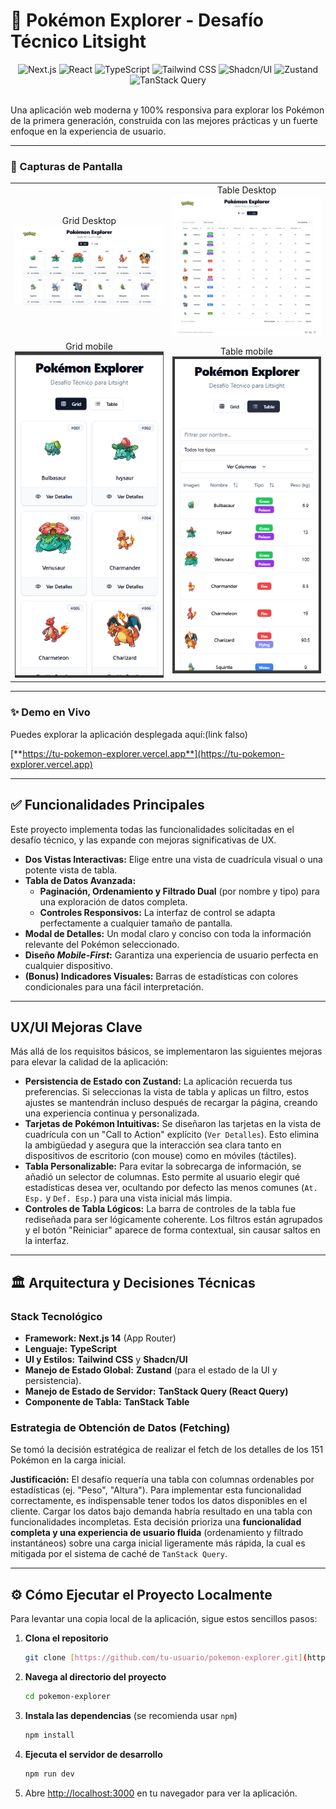 # 🚀 Pokémon Explorer - Desafío Técnico Litsight

<div align="center">
  <img src="https://img.shields.io/badge/Next.js-000000?style=for-the-badge&logo=nextdotjs&logoColor=white" alt="Next.js"/>
  <img src="https://img.shields.io/badge/React-20232A?style=for-the-badge&logo=react&logoColor=61DAFB" alt="React"/>
  <img src="https://img.shields.io/badge/TypeScript-3178C6?style=for-the-badge&logo=typescript&logoColor=white" alt="TypeScript"/>
  <img src="https://img.shields.io/badge/Tailwind_CSS-38B2AC?style=for-the-badge&logo=tailwind-css&logoColor=white" alt="Tailwind CSS"/>
  <img src="https://img.shields.io/badge/shadcn/ui-000000?style=for-the-badge&logo=shadcnui&logoColor=white" alt="Shadcn/UI"/>
  <img src="https://img.shields.io/badge/Zustand-000000?style=for-the-badge&logo=zustand&logoColor=white" alt="Zustand"/>
  <img src="https://img.shields.io/badge/TanStack_Query-FF4154?style=for-the-badge&logo=react-query&logoColor=white" alt="TanStack Query"/>
</div>

<br/>

Una aplicación web moderna y 100% responsiva para explorar los Pokémon de la primera generación, construida con las mejores prácticas y un fuerte enfoque en la experiencia de usuario.

---

### 📸 Capturas de Pantalla

<table>
  <tr>
    <td align="center">
      Grid Desktop<br>
      <img src="https://raw.githubusercontent.com/drbv27/pokemon-explorer-next/main/public/screen1.jpeg" alt="Grid Desktop" width="400"/>
    </td>
    <td align="center">
      Table Desktop<br>
      <img src="https://raw.githubusercontent.com/drbv27/pokemon-explorer-next/main/public/screen2.png" alt="Table Desktop" width="400"/>
    </td>
  </tr>
  <tr>
    <td align="center">
      Grid mobile<br>
      <img src="https://raw.githubusercontent.com/drbv27/pokemon-explorer-next/main/public/screen3.png" alt="Grid Mobile" width="400"/>
    </td>
    <td align="center">
      Table mobile<br>
      <img src="https://raw.githubusercontent.com/drbv27/pokemon-explorer-next/main/public/screen4.png" alt="Table mobile" width="400"/>
    </td>
  </tr>
  </table>

---

### ✨ Demo en Vivo

Puedes explorar la aplicación desplegada aquí:(link falso)

[**https://tu-pokemon-explorer.vercel.app**](https://tu-pokemon-explorer.vercel.app)

---

## ✅ Funcionalidades Principales

Este proyecto implementa todas las funcionalidades solicitadas en el desafío técnico, y las expande con mejoras significativas de UX.

- **Dos Vistas Interactivas:** Elige entre una vista de cuadrícula visual o una potente vista de tabla.
- **Tabla de Datos Avanzada:**
  - **Paginación, Ordenamiento y Filtrado Dual** (por nombre y tipo) para una exploración de datos completa.
  - **Controles Responsivos:** La interfaz de control se adapta perfectamente a cualquier tamaño de pantalla.
- **Modal de Detalles:** Un modal claro y conciso con toda la información relevante del Pokémon seleccionado.
- **Diseño _Mobile-First_:** Garantiza una experiencia de usuario perfecta en cualquier dispositivo.
- **(Bonus) Indicadores Visuales:** Barras de estadísticas con colores condicionales para una fácil interpretación.

---

## UX/UI Mejoras Clave

Más allá de los requisitos básicos, se implementaron las siguientes mejoras para elevar la calidad de la aplicación:

- **Persistencia de Estado con Zustand:** La aplicación recuerda tus preferencias. Si seleccionas la vista de tabla y aplicas un filtro, estos ajustes se mantendrán incluso después de recargar la página, creando una experiencia continua y personalizada.
- **Tarjetas de Pokémon Intuitivas:** Se diseñaron las tarjetas en la vista de cuadrícula con un "Call to Action" explícito (`Ver Detalles`). Esto elimina la ambigüedad y asegura que la interacción sea clara tanto en dispositivos de escritorio (con mouse) como en móviles (táctiles).
- **Tabla Personalizable:** Para evitar la sobrecarga de información, se añadió un selector de columnas. Esto permite al usuario elegir qué estadísticas desea ver, ocultando por defecto las menos comunes (`At. Esp.` y `Def. Esp.`) para una vista inicial más limpia.
- **Controles de Tabla Lógicos:** La barra de controles de la tabla fue rediseñada para ser lógicamente coherente. Los filtros están agrupados y el botón "Reiniciar" aparece de forma contextual, sin causar saltos en la interfaz.

---

## 🏛️ Arquitectura y Decisiones Técnicas

### Stack Tecnológico

- **Framework:** **Next.js 14** (App Router)
- **Lenguaje:** **TypeScript**
- **UI y Estilos:** **Tailwind CSS** y **Shadcn/UI**
- **Manejo de Estado Global:** **Zustand** (para el estado de la UI y persistencia).
- **Manejo de Estado de Servidor:** **TanStack Query (React Query)**
- **Componente de Tabla:** **TanStack Table**

### Estrategia de Obtención de Datos (Fetching)

Se tomó la decisión estratégica de realizar el fetch de los detalles de los 151 Pokémon en la carga inicial.

**Justificación:** El desafío requería una tabla con columnas ordenables por estadísticas (ej. "Peso", "Altura"). Para implementar esta funcionalidad correctamente, es indispensable tener todos los datos disponibles en el cliente. Cargar los datos bajo demanda habría resultado en una tabla con funcionalidades incompletas. Esta decisión prioriza una **funcionalidad completa y una experiencia de usuario fluida** (ordenamiento y filtrado instantáneos) sobre una carga inicial ligeramente más rápida, la cual es mitigada por el sistema de caché de `TanStack Query`.

---

## ⚙️ Cómo Ejecutar el Proyecto Localmente

Para levantar una copia local de la aplicación, sigue estos sencillos pasos:

1.  **Clona el repositorio**

    ```bash
    git clone [https://github.com/tu-usuario/pokemon-explorer.git](https://github.com/tu-usuario/pokemon-explorer.git)
    ```

2.  **Navega al directorio del proyecto**

    ```bash
    cd pokemon-explorer
    ```

3.  **Instala las dependencias** (se recomienda usar `npm`)

    ```bash
    npm install
    ```

4.  **Ejecuta el servidor de desarrollo**

    ```bash
    npm run dev
    ```

5.  Abre [http://localhost:3000](http://localhost:3000) en tu navegador para ver la aplicación.
